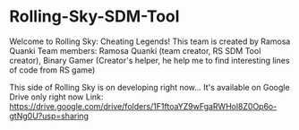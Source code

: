 # Rolling-Sky-SDM-Tool
Welcome to Rolling Sky: Cheating Legends!
This team is created by Ramosa Quanki
Team members: Ramosa Quanki (team creator, RS SDM Tool creator), Binary Gamer (Creator's helper, he help me to find interesting lines of code from RS game)

This side of Rolling Sky is on developing right now...
It's available on Google Drive only right now
Link: https://drive.google.com/drive/folders/1F1ftoaYZ9wFgaRWHol8Z0Op6o-gtNg0U?usp=sharing
